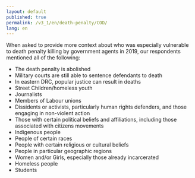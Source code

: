 ```yaml
---
layout: default
published: true
permalink: /v3_1/en/death-penalty/COD/
lang: en
---
```


When asked to provide more context about who was especially vulnerable to death penalty killing by government agents in 2019, our respondents mentioned all of the following:

-	The death penalty is abolished
-	Military courts are still able to sentence defendants to death
-	In eastern DRC, popular justice can result in deaths
-	Street Children/homeless youth
-	Journalists
-	Members of Labour unions 
-	Dissidents or activists, particularly human rights defenders, and those engaging in non-violent action
-	Those with certain political beliefs and affiliations, including those associated with citizens movements
-	Indigenous people
-	People of certain races
-	People with certain religious or cultural beliefs
-	People in particular geographic regions
-	Women and/or Girls, especially those already incarcerated
-	Homeless people
-	Students
